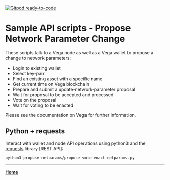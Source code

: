 [![Gitpod ready-to-code](https://img.shields.io/badge/Gitpod-ready--to--code-blue?logo=gitpod)](https://gitpod.io/#https://github.com/vegaprotocol/sample-api-scripts)

# Sample API scripts - Propose Network Parameter Change

These scripts talk to a Vega node as well as a Vega wallet to propose a change to network parameters:

- Login to existing wallet
- Select key-pair
- Find an existing asset with a specific name
- Get current time on Vega blockchain
- Prepare and submit a update-network-parameter proposal
- Wait for proposal to be accepted and processed
- Vote on the proposal
- Wait for voting to be enacted

Please see the documentation on Vega for further information.

## Python + requests

Interact with wallet and node API operations using python3 and the [requests](https://pypi.org/project/requests/) library [REST API]:

```bash
python3 propose-netparams/propose-vote-enact-netparams.py
```

---

**[Home](../README.md)**
 
